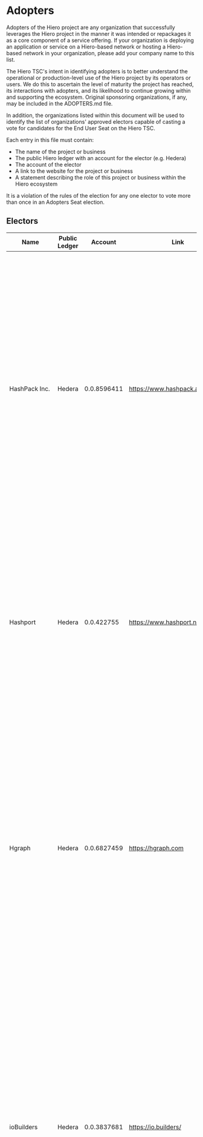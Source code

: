 # Adopters

Adopters of the Hiero project are any organization that successfully leverages the Hiero project in the manner it was intended or repackages it as a core component of a service offering. If your organization is deploying an application or service on a Hiero-based network or hosting a Hiero-based network in your organization, please add your company name to this list. 

The Hiero TSC's intent in identifying adopters is to better understand the operational or production-level use of the Hiero project by its operators or users. We do this to ascertain the level of maturity the project has reached, its interactions with adopters, and its likelihood to continue growing within and supporting the ecosystem. Original sponsoring organizations, if any, may be included in the ADOPTERS.md file. 

In addition, the organizations listed within this document will be used to identify the list of organizations' approved electors capable of casting a vote for candidates for the End User Seat on the Hiero TSC.

Each entry in this file must contain:
- The name of the project or business
- The public Hiero ledger with an account for the elector (e.g. Hedera)
- The account of the elector
- A link to the website for the project or business
- A statement describing the role of this project or business within the Hiero ecosystem

It is a violation of the rules of the election for any one elector to vote more than once in an Adopters Seat election.

## Electors

| Name                     | Public Ledger | Account       | Link                          | Statement                               |
|--------------------------|---------------|---------------|-------------------------------|-----------------------------------------|
| HashPack Inc. | Hedera | 0.0.8596411 | https://www.hashpack.app | HashPack is a pioneering force in the Hedera ecosystem since 2020, developing critical infrastructure that enabled the growth of Hedera's retail DeFi ecosystem. As builders of wallet technology used by 95% of Hedera's retail users, HashPack brings essential perspective on user experience, developer needs, and technical implementation challenges that will inform Hiero's development priorities and adoption strategy. |
| Hashport | Hedera | 0.0.422755 | https://www.hashport.network | Hashport is the public utility that simplifies interoperability, making the movement of digital assets between distributed networks easy and secure. It enables users to quickly and cost-effectively move their assets across networks, unlocking new opportunities within the decentralized ledger technology (DLT) space. |
| Hgraph | Hedera | 0.0.6827459 | https://hgraph.com | Hgraph is a foundational pillar in the Hedera ecosystem, delivering mission-critical infrastructure since 2022. Their role as a backend partner to leading wallets, dApps, and enterprises positions Hgraph to inform Hiero's data architecture, reliability standards, and integration strategy. As a trusted technology partner in the Hedera ecosystem, Hgraph is fully engaged with the efforts of Hiero under the LFDT. |
| ioBuilders | Hedera | 0.0.3837681 | https://io.builders/ | ioBuilders has been a key partner to the Hedera ecosystem since 2021, delivering enterprise-grade solutions such as Openbrick and leading the development of flagship open-source tools like Asset Tokenization Studio and Stablecoin Studio. As a Software Integrator Partner, ioBuilders is well-positioned to offer real-world insights drawn from end-user needs and preferences, as well as developer experiences and challenges, to help shape Hiero’s strategic direction.|
| DOVU | Hedera | 0.0.610168 | https://dovu.earth | DOVU is a long-standing builder in the Hedera ecosystem, having migrated its infrastructure to Hedera in 2020. Since then, it has consistently maintained one of the highest transaction throughputs of any project on the network. From day one, DOVU has focused on real-world asset (RWA) tokenization and carbon credits, building directly on top of Guardian and expanding beyond it with a custom operating system designed for programmable trust. DOVU leverages Hiero as a foundational layer for intent-aware audit trails, enabling verifiable digital asset issuance tied to codified, standards-based workflows. Its domain-specific configuration language allows third-party methodologies to be encoded, reused, and enforced across asset lifecycles — all anchored to Hedera and integrated with Hiero for asset-level traceability, compliance, and long-term auditability. Our goal is to bridge the gap between enterprise demands and Web3 capabilities — building technology that is efficient, fast, and scalable enough to unlock real-world adoption across industries. DOVU is committed to collaborating on shared standards, supporting open DSL blueprint ecosystems, and contributing implementation insights that help Hiero mature into an industry-wide trust backbone. |
| Honeytrail | Hedera | 0.0.4778140 | https://honeytrail.io | Honeytrail is a traceability platform for honey, empowering beekeepers and honey industry professionals with an accessible, privacy-conscious, and low-barrier way to record and share traceability data. By leveraging the Hedera public network, Honeytrail ensures the data trail is immutable and transparent. Honeytrail serves as a neutral and independent trust layer in the global honey supply chain. |
| Kabila | Hedera | 0.0.9132905 | https://kabila.app | Kabila is a comprehensive Web3 platform built on Hedera that empowers digital creators to own, monetize, and grow their communities. Offering a suite of tools—including a non-custodial wallet, NFT marketplace, launchpad, and token-gated social spaces—Kabila enables creators to establish verifiable ownership of digital assets, manage tokenized communities, and leverage Hedera's features like enforced royalties. By eliminating intermediaries and providing enterprise-grade tools, Kabila fosters a more equitable and sustainable creator economy. |
| Twigital | Hedera | 0.0.796057 | https://www.twigital.com/ | Twigital™ (twin-digital) is a novel application that creates tokenized digital twins on the Hedera network. These assets come in the form of 3D objects and will become the building blocks utilized to populate spatial computing environments. Twigital is thrilled to offer the first solution that facilitates the creation of such file types. We view Twigital as a core utility, an integral piece of Web3 enabled infrastructure that will help fuel the tokenized economy. The world will be tokenized, it's time to start tokenizing the world.|
| Hashgraph Online | Hedera | 0.0.8153909 | https://hashgraphonline.com/ | Hashgraph Online is dedicated to building a fully on-chain, agentic internet leveraging Hedera and the Hedera Consensus Service. We generate open-source standards and meta-protocols like HCS-1, 2, 3, 10, etc, SDKs, operate events, and provide logistical support to developers leveraging this new kind of internet. |
| EtaSwap | Hedera | 0.0.9133249 | https://etaswap.com/ | EtaSwap is a suite of DeFi projects—featuring a DEX aggregator and a cross-chain liquidity bridge—built on the Hedera network. Active in the ecosystem since 2023, EtaSwap aims to expand and enhance the Hedera DeFi ecosystem by delivering seamless functionality and an improved user experience. |
| HbarSuite | Hedera | 0.0.4112427 | https://hsuite.finance/ | HbarSuite is a pioneer in the Hedera ecosystem, creating the innovative SmartNode Technology to enhance Hedera's capabilities without relying on EVM. As the world's first carbon-negative DAO utilizing SmartNode technology deployed on the Hedera Network, HbarSuite provides a comprehensive suite of decentralized services including DeFi protocols, decision-making tools, token management, and multi-signature safe wallets. Their technology bypasses smart contract limitations and risks while enabling infinite scalability, positioning them as a key contributor to Hiero's development with valuable insights on extending blockchain functionality beyond traditional constraints. |
| Earthlings.land | Hedera | 0.0.1072694 | https://earthlings.land | Earthlings.land is the first Open World gameplay built on Hedera, designed for real gamers of all ages. |
| Bonzo Finance | Hedera | 0.0.6143425 | https://bonzo.finance/ | Bonzo Finance Labs is an independent builder organization contributing to the development of the Bonzo Finance protocol, an open source, non-custodial lending and borrowing protocol based on Aave v2 and deployed to the public Hedera network. As The Liquidity Layer of Hedera, the Bonzo Finance protocol is dedicated to unlocking previously dormant liquidity across the ecosystem and enabling robust, secure, and user-friendly credit markets for both retail and institutional users. |
| Australian Payments Plus | Hedera | 0.0.9145472 | https://www.auspayplus.com.au/ | Australian Payments Plus (AP+) is a member-owned organization formed by the merger of BPAY Group, eftpos, and NPP Australia. As a Governing Council member of Hedera since January 2024, AP+ seeks to join the Hiero adopters list to participate in the project's governance and voting processes to support the ongoing development and strategic direction of the Hiero project. |
| The Mouth | Hedera | 0.0.4910691 | https://www.wethemouth.com/ | THE AUDIENCE-OWNED MEDIA GROUP. A Web3-native marketing project experimenting with the intersection of digital assets and the attention economy. The Mouth is Hedera native, leveraging tokens and NFTs for their products. |
| SentX | Hedera | 0.0.1064038 | https://sentx.io | SentX, established in 2022, is the leading NFT marketplace on the Hedera network, providing crucial infrastructure for its rapidly expanding NFT ecosystem. Beyond just a marketplace, SentX offers a comprehensive suite of tools, including Dreamforge, a self-service launchpad and minting platform empowering creators to independently launch their NFT projects. Additionally, SentX provides in-depth analytics to track market trends and NFT traits, versatile NFT utilities, and an open API. This API is specifically designed to facilitate seamless integration for developers and third-party services looking to interact with the platform and build on Hedera's NFT capabilities. |
| BugBytes, Inc. | Hedera | 0.0.9149917 | https://hashgraph.bugbytes.com/ | BugBytes, Inc. has participated in the Hedera ecosystem since 2018 and currently supports the development of the .NET SDK for Hedera, the HAPI toolkit for JavaScript as well as contributions to projects living in The Creator’s Galaxy Foundation GitHub, most notably the HTS Distribution Tool for Multi-Signature Treasury distributions.  These efforts have lowered the barrier to entry for communities of developers and entrepreneurs accessing the Hedera network. |
| Bountyblok.io | Hedera | 0.0.1014124 | https://bountyblok.io | Bountyblok.io has been a trusted infrastructure partner in the Hedera ecosystem, specializing in non-custodial distribution tools, contests, and validator services. With experience supporting over 1,000 blockchain projects across multiple networks, Bountyblok.io offers deep insights into scaling user engagement, optimizing transaction flows, and building reliable Web3 applications that will contribute to Hiero’s growth and adoption. |
| Acoer | Hedera | 0.0.34776 | https://www.acoer.com/ | Acoer began building on Hedera in 2018 and has since earned multiple industry awards for its Hedera-enabled health solutions. Recognized as a leader in decentralized health technology, Acoer develops trustworthy, interoperable software powered by cryptographic integrity and real-time analytics. Solutions include Health Data Explorer (HDE), Verified Toxicology AI powered by MCP agentic intelligence, and the Cryptographic Data Mesh, which connects siloed systems without moving data, enabling secure, decentralized access. As AI continues to transform healthcare, Acoer is positioned to unlock the full potential of health data through proven technologies and deep expertise in decentralized systems and the health domain. |
| DaVinciGraph | Hedera | 0.0.1518289 | https://davincigraph.io | DaVinciGraph is a practical suite of tools for managing tokens within the Hedera ecosystem, built for token creators and DApp developers. Its open-source smart contract services—Token/LP/NFT Locker, Token Burner, and Token Vesting—support secure token locking, burning without an admin key, scheduled token releases. The Token Manager helps streamline token creation, minting, and management. DaVinciPics allows token creators to update a logo once and have it reflected across supported DApps, while developers can integrate it in a few minutes to access token logos from the Hedera network. The Snapshot Service provides transparent token allocation snapshots for events like airdrops, and a public API offers access to data on locks, burns, and vesting schedules. With additional features like a Token Launchpad and Airdrop service in development, DaVinciGraph aims to support more efficient and transparent token operations on Hedera. |
| Bitcoin.ℏ | Hedera | 0.0.4873177 | https://bitcoin.org.ht | Bitcoin.ℏ is a Bitcoin-branded alternative built on Hedera, designed to replace the original by addressing Bitcoin 1.0’s critical flaws. It combines ecological sustainability, cutting-edge technology, and decentralized governance to deliver a greener, more secure, and inclusive Bitcoin for the future. |
| Mingo | Hedera | 0.0.9167903 | https://mingo.com | MINGO is a cutting-edge Web3 ecosystem leveraging Hedera Hashgraph's advanced technology to revolutionize how digital assets are managed, owned, and enjoyed. By integrating comprehensive digital services, MINGO offers an unparalleled experience in secure and efficient blockchain solutions. |
| Orbit Labs | Hedera | 0.0.8904658 | https://orbit-hbar.io/ | Orbit is a next-generation trading platform built on Hedera Hashgraph, designed to provide users with fast, seamless, efficient and secure trading experiences. Orbit’s core mission is to enhance the DeFi trading experience and serve as a hub of critical trading data for Hedera's retail DeFi ecosystem. |
| Turtle Moon Command Center | Hedera | 0.0.999333 | https://turtlemoon.io | Turtle Moon is a Hedera-based Web3 consulting and infrastructure company offering NFT and dApp tools—like the premier HCS-powered NFT Launchpad, minting/farming platforms, and token-gated voting—to help developers build on the Hedera network |
| Neuron | Hedera | 0.0.5949188 | https://www.neuron.world | Neuron is a protocol that enables machine-to-machine commerce, turning machines such as premium data sources, AI agents, software applications and robots, into autonomous economic actors to create a new paradigm of agentic abundance for the planet. Neuron has full integrations with the Hedera network, including HCS, HTS, and the Smart Contract service, and has been building on the network since 2020 |
| GoMint | Hedera | 0.0.28910 | https://gomint.co | GoMint offers tokenization solutions built on Hedera. Founded in 2021, GoMint earned the Chopra Foundation’s ‘Social Good’ prize and continues to drive innovation with a creative, human-centric approach. |
| Origin | Hedera | 0.0.7196037 | https://entertheorigin.xyz/ | Origin is a decentralized investment platform on Hedera, designed to democratize access to early-stage crypto deals typically reserved for VCs and insiders. By building infrastructure that enables tokenized capital formation, permissionless deal access, and transparent allocation mechanics, Origin serves as a gateway for the next generation of retail investors. As a contributor to Hedera’s growing DeFi and investment stack, Origin brings a unique perspective on user incentives, capital flow dynamics, and protocol-level interoperability that can help guide Hiero’s integration with next-gen financial primitives. |
| The $CANDY Machine | Hedera | 0.0.5963660 | https://www.candyhbar.com | Onboarding the world to Hedera one $CANDY at a time. The $CANDY Machine is designed to simplify, educate and encourage the onboarding of new users to the Hedera ecosystem. It achieves this via weekly gamified active meme token claims which both educates and incentivises the user to participate in other web3 activities. By participating in activities such as staking tokens, providing to liquidity pools on Saucer Swap or purchasing NFTs via marketplaces such as SentX or Kabila, the user can increase their claims whilst also expanding their knowledge of the tools available in the ecosystem. |
| Hedera Council | Hedera | 0.0.2 | https://www.hederacouncil.org | Hedera Council is the governing body of the Hedera network, made up of leading global organizations dedicated to fostering trust, security, and innovation on Hedera.|
| Juice Pop | Hedera | 0.0.2131241 | https://www.juicepop.xyz | Juice Pop - Fun & Games. Juice Pop build fun engaging experiences backed by Hedera. Their flagship product, Rocket Team Racing, is an arcade style racing kart game built in Unity. The developers created a Unity Hedera WalletConnect compatible adpater to allow players to connect their wallets for token gating items within the game and storing game progression via Hederea Consensus Service. The game's mascot, Rocket, is a fun and friendly fox who can be found promoting communities in the Hedera space via X and Discord. |
| ༼ つ ◕_◕ ༽つ gib | Hedera | 0.0.7893608 | https://gib.chat/ | The Gib Chat AI Assistant is a decentralized knowledge hub, purpose-built to cut through noise, help eliminate scams, and surface verified, community-sourced insights. It's part guide, part guard, and entirely Hedera-native.|
| iAssets | Hedera | 0.0.1991878 | https://iassets.org | Building iBird on Hedera. [ibird](https://ibird.io) is a decentralized social media platform built on the Hedera Hashgraph network, leveraging Hedera Consensus Service (HCS) and Hedera Token Service (HTS) to provide a censorship-resistant, open-source, and user-controlled environment for social interactions, content creation, and sharing.|
| Legends of the past | Hedera | 0.0.1380960 | https://www.legendsofthepast.gg/ | Legends of the Past (LOP) is a mobile multiplayer PvPvE game. Players collect keys, defeat enemies, and activate portals to escape a collapsing arena. LOP leverages Hedera to bring real ownership and economic depth to its gameplay. Players use HBAR to access premium features, earn rewards through skill-based tournaments.|
| AmplifyWorld | Hedera | 0.0.6063623 | https://amplify.link | AmplifyWorld is a music finance platform that empowers artists to build sustainable income streams by engaging directly with their fans. Through innovative tools like digital street teams, artist tokens, and the $AMPS ecosystem, AmplifyWorld enables fans to support their favourite artists, complete tasks for rewards, and take part in shaping the future of music. |
| 3Bux Pty Ltd | Hedera | 0.0.448281 | https://3bux.io | 3Bux Pty Ltd is a Web3 Retail Payments and Digital Assets Management Platform. |
| Ledgerama | Hedera | 0.0.9215872 | https://ledgerama.com | Ledgerama are creators of Wallawallet, the original mobile wallet of the HBAR community. |
| hyzenAI | Hedera | 0.0.751076 | https://hyzen.ai | hyzenAI is an AI-as-a-Service platform that settles payments and tamper-proofs usage logs on Hedera. |
